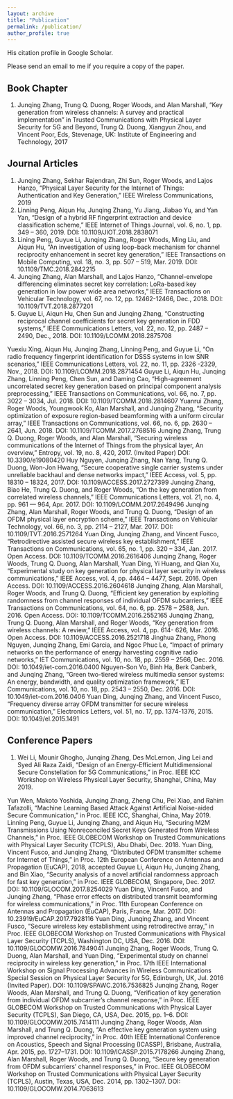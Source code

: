 ```yaml
---
layout: archive
title: "Publication"
permalink: /publication/
author_profile: true
---
```


His citation profile in Google Scholar.

Please send an email to me if you require a copy of the paper.

## Book Chapter
1. Junqing Zhang, Trung Q. Duong, Roger Woods, and Alan Marshall, “Key generation from wireless channels: A survey and practical implementation” in Trusted Communications with Physical Layer Security for 5G and Beyond, Trung Q. Duong, Xiangyun Zhou, and Vincent Poor, Eds, Stevenage, UK: Institute of Engineering and Technology, 2017

## Journal Articles
1. Junqing Zhang, Sekhar Rajendran, Zhi Sun, Roger Woods, and Lajos Hanzo, “Physical Layer Security for the Internet of Things: Authentication and Key Generation,” IEEE Wireless Communications, 2019
1. Linning Peng, Aiqun Hu, Junqing Zhang, Yu Jiang, Jiabao Yu, and Yan Yan, “Design of a hybrid RF fingerprint extraction and device classification scheme,” IEEE Internet of Things Journal, vol. 6, no. 1, pp. 349 – 360, 2019. DOI: 10.1109/JIOT.2018.2838071
1. Lining Peng, Guyue Li, Junqing Zhang, Roger Woods, Ming Liu, and Aiqun Hu, “An investigation of using loop-back mechanism for channel reciprocity enhancement in secret key generation,” IEEE Transactions on Mobile Computing, vol. 18, no. 3, pp. 507 – 519, Mar. 2019. DOI: 10.1109/TMC.2018.2842215
1. Junqing Zhang, Alan Marshall, and Lajos Hanzo, “Channel-envelope differencing eliminates secret key correlation: LoRa-based key generation in low power wide area networks,” IEEE Transactions on Vehicular Technology, vol. 67, no. 12, pp. 12462-12466, Dec., 2018. DOI: 10.1109/TVT.2018.2877201
1. Guyue Li, Aiqun Hu, Chen Sun and Junqing Zhang, “Constructing reciprocal channel coefficients for secret key generation in FDD systems,”  IEEE Communications Letters,  vol. 22, no. 12, pp. 2487 – 2490, Dec., 2018. DOI: 10.1109/LCOMM.2018.2875708

Yuexiu Xing, Aiqun Hu, Junqing Zhang, Linning Peng, and Guyue Li, “On radio frequency fingerprint identification for DSSS systems in low SNR scenarios,”  IEEE Communications Letters, vol. 22, no. 11, pp. 2326 -2329, Nov., 2018. DOI: 10.1109/LCOMM.2018.2871454
Guyue Li, Aiqun Hu, Junqing Zhang, Linning Peng, Chen Sun, and Daming Cao, “High-agreement uncorrelated secret key generation based on principal component analysis preprocessing,” IEEE Transactions on Communications, vol. 66, no. 7, pp. 3022 – 3034, Jul. 2018. DOI: 10.1109/TCOMM.2018.2814607
Yuanrui Zhang, Roger Woods, Youngwook Ko, Alan Marshall, and Junqing Zhang, “Security optimization of exposure region-based beamforming with a uniform circular array,” IEEE Transactions on Communications, vol. 66, no. 6, pp. 2630 – 2641, Jun. 2018. DOI: 10.1109/TCOMM.2017.2768516
Junqing Zhang, Trung Q. Duong, Roger Woods, and Alan Marshall, “Securing wireless communications of the Internet of Things from the physical layer, An overview,” Entropy, vol. 19, no. 8, 420, 2017. (Invited Paper) DOI: 10.3390/e19080420
Huy Nguyen, Junqing Zhang, Nan Yang, Trung Q. Duong, Won-Jon Hwang, “Secure cooperative single carrier systems under unreliable backhaul and dense networks impact,” IEEE Access, vol. 5, pp. 18310 – 18324,  2017. DOI: 10.1109/ACCESS.2017.2727399
Junqing Zhang, Biao He, Trung Q. Duong, and Roger Woods, “On the key generation from correlated wireless channels,” IEEE Communications Letters,  vol. 21, no. 4, pp. 961 — 964, Apr. 2017. DOI: 10.1109/LCOMM.2017.2649496
Junqing Zhang, Alan Marshall, Roger Woods, and Trung Q. Duong, “Design of an OFDM physical layer encryption scheme,” IEEE Transactions on Vehicular Technology, vol. 66, no. 3, pp. 2114 – 2127, Mar. 2017. DOI: 10.1109/TVT.2016.2571264
Yuan Ding, Junqing Zhang, and Vincent Fusco, “Retrodirective assisted secure wireless key establishment,” IEEE Transactions on Communications, vol. 65, no. 1, pp. 320 – 334, Jan. 2017. Open Access. DOI: 10.1109/TCOMM.2016.2616406
Junqing Zhang, Roger Woods,  Trung Q. Duong, Alan Marshall, Yuan Ding, Yi Huang, and Qian Xu, “Experimental study on key generation for physical layer security in wireless communications,” IEEE Access, vol. 4, pp. 4464 – 4477, Sept. 2016. Open Access. DOI: 10.1109/ACCESS.2016.2604618
Junqing Zhang, Alan Marshall, Roger Woods, and Trung Q. Duong, “Efficient key generation by exploiting randomness from channel responses of individual OFDM subcarriers,” IEEE Transactions on Communications, vol. 64, no. 6, pp. 2578 – 2588, Jun. 2016. Open Access. DOI: 10.1109/TCOMM.2016.2552165
Junqing Zhang, Trung Q. Duong, Alan Marshall, and Roger Woods, “Key generation from wireless channels: A review,” IEEE Access, vol. 4, pp. 614- 626, Mar. 2016. Open Access. DOI: 10.1109/ACCESS.2016.2521718
Jinghua Zhang, Phong Nguyen, Junqing Zhang, Emi Garcia, and Ngoc Phuc Le, “Impact of primary networks on the performance of energy harvesting cognitive radio networks,” IET Communications, vol. 10, no. 18, pp. 2559 – 2566, Dec. 2016. DOI: 10.1049/iet-com.2016.0400
Nguyen-Son Vo, Binh Ha, Berk Canberk, and Junqing Zhang, “Green two-tiered wireless multimedia sensor systems: An energy, bandwidth, and quality optimization framework,” IET Communications, vol. 10, no. 18, pp. 2543 – 2550, Dec. 2016. DOI: 10.1049/iet-com.2016.0406
Yuan Ding, Junqing Zhang, and Vincent Fusco, “Frequency diverse array OFDM transmitter for secure wireless communication,” Electronics Letters, vol. 51, no. 17, pp. 1374-1376, 2015. DOI: 10.1049/el.2015.1491

## Conference Papers
1. Wei Li, Mounir Ghogho, Junqing Zhang, Des McLernon, Jing Lei and Syed Ali Raza Zaidi, “Design of an Energy-Efficient Multidimensional Secure Constellation for 5G Communications,” in Proc. IEEE ICC Workshop on Wireless Physical Layer Security, Shanghai, China, May 2019.

Yun Wen, Makoto Yoshida, Junqing Zhang, Zheng Chu, Pei Xiao, and Rahim Tafazolli, “Machine Learning Based Attack Against Artificial Noise-aided Secure Communication,” in Proc. IEEE ICC, Shanghai, China, May 2019.
Linning Peng, Guyue Li, Junqing Zhang, and Aiqun Hu, “Securing M2M Transmissions Using Nonreconciled Secret Keys Generated from Wireless Channels,” in Proc. IEEE GLOBECOM Workshop on Trusted Communications with Physical Layer Security (TCPLS), Abu Dhabi, Dec. 2018.
Yuan Ding, Vincent Fusco, and Junqing Zhang, “Distributed OFDM transmitter scheme for Internet of Things,” in Proc. 12th European Conference on Antennas and Propagation (EuCAP), 2018, accepted
Guyue Li, Aiqun Hu, Junqing Zhang, and Bin Xiao, “Security analysis of a novel artificial randomness approach for fast key generation,” in Proc. IEEE GLOBECOM, Singapore, Dec. 2017. DOI: 10.1109/GLOCOM.2017.8254029
Yuan Ding, Vincent Fusco, and Junqing Zhang, “Phase error effects on distributed transmit beamforming for wireless communications,” in Proc. 11th European Conference on Antennas and Propagation (EuCAP), Paris, France, Mar. 2017. DOI: 10.23919/EuCAP.2017.7928116
Yuan Ding, Junqing Zhang, and Vincent Fusco, “Secure wireless key establishment using retrodirective array,” in Proc. IEEE GLOBECOM Workshop on Trusted Communications with Physical Layer Security (TCPLS), Washington DC, USA, Dec. 2016. DOI: 10.1109/GLOCOMW.2016.7849041
Junqing Zhang, Roger Woods, Trung Q. Duong, Alan Marshall, and Yuan Ding, “Experimental study on channel reciprocity in wireless key generation,” in Proc. 17th IEEE International Workshop on Signal Processing Advances in Wireless Communications Special Session on Physical Layer Security for 5G, Edinburgh, UK, Jul. 2016 (Invited Paper). DOI: 10.1109/SPAWC.2016.7536825
Junqing Zhang, Roger Woods, Alan Marshall, and Trung Q. Duong, “Verification of key generation from individual OFDM subcarrier’s channel response,” in Proc. IEEE GLOBECOM Workshop on Trusted Communications with Physical Layer Security (TCPLS), San Diego, CA, USA, Dec. 2015, pp. 1–6. DOI: 10.1109/GLOCOMW.2015.7414111
Junqing Zhang, Roger Woods, Alan Marshall, and Trung Q. Duong, “An effective key generation system using improved channel reciprocity,” in Proc. 40th IEEE International Conference on Acoustics, Speech and Signal Processing (ICASSP), Brisbane, Australia, Apr. 2015, pp. 1727–1731. DOI: 10.1109/ICASSP.2015.7178266
Junqing Zhang, Alan Marshall, Roger Woods, and Trung Q. Duong, “Secure key generation from OFDM subcarriers’ channel responses,” in Proc. IEEE GLOBECOM Workshop on Trusted Communications with Physical Layer Security (TCPLS), Austin, Texas, USA, Dec. 2014, pp. 1302–1307. DOI: 10.1109/GLOCOMW.2014.7063613